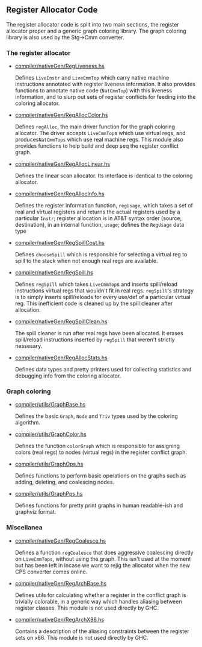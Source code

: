 ## Register Allocator Code


The register allocator code is split into two main sections, the register allocator proper and a generic graph coloring library. The graph coloring library is also used by the Stg-\>Cmm converter.

### The register allocator

- [compiler/nativeGen/RegLiveness.hs](/trac/ghc/browser/ghc/compiler/nativeGen/RegLiveness.hs)

  Defines `LiveInstr` and `LiveCmmTop` which carry native machine instructions annotated with register liveness information. It also provides functions to annotate native code (`NatCmmTop`) with this liveness information, and to slurp out sets of register conflicts for feeding into the coloring allocator.

- [compiler/nativeGen/RegAllocColor.hs](/trac/ghc/browser/ghc/compiler/nativeGen/RegAllocColor.hs)

  Defines `regAlloc`, the main driver function for the graph coloring allocator. The driver accepts `LiveCmmTop`s which use virtual regs, and produces`NatCmmTops` which use real machine regs. This module also provides functions to help build and deep seq the register conflict graph.

- [compiler/nativeGen/RegAllocLinear.hs](/trac/ghc/browser/ghc/compiler/nativeGen/RegAllocLinear.hs)

  Defines the linear scan allocator. Its interface is identical to the coloring allocator.

- [compiler/nativeGen/RegAllocInfo.hs](/trac/ghc/browser/ghc/compiler/nativeGen/RegAllocInfo.hs)

  Defines the register information function, `regUsage`, which takes a set of real and virtual registers and returns the actual registers used by a particular `Instr`; register allocation is in AT&T syntax order (source, destination), in an internal function, `usage`; defines the `RegUsage` data type

- [compiler/nativeGen/RegSpillCost.hs](/trac/ghc/browser/ghc/compiler/nativeGen/RegSpillCost.hs)

  Defines `chooseSpill` which is responsible for selecting a virtual reg to spill to the stack when not enough real regs are available.

- [compiler/nativeGen/RegSpill.hs](/trac/ghc/browser/ghc/compiler/nativeGen/RegSpill.hs)

  Defines `regSpill` which takes `LiveCmmTop`s and inserts spill/reload instructions virtual regs that wouldn't fit in real regs. `regSpill`'s strategy is to simply inserts spill/reloads for every use/def of a particular virtual reg. This inefficient code is cleaned up by the spill cleaner after allocation.

- [compiler/nativeGen/RegSpillClean.hs](/trac/ghc/browser/ghc/compiler/nativeGen/RegSpillClean.hs)

  The spill cleaner is run after real regs have been allocated. It erases spill/reload instructions inserted by `regSpill` that weren't strictly nessesary.

- [compiler/nativeGen/RegAllocStats.hs](/trac/ghc/browser/ghc/compiler/nativeGen/RegAllocStats.hs)

  Defines data types and pretty printers used for collecting statistics and debugging info from the coloring allocator.

### Graph coloring

- [compiler/utils/GraphBase.hs](/trac/ghc/browser/ghc/compiler/utils/GraphBase.hs)

  Defines the basic `Graph`, `Node` and `Triv` types used by the coloring algorithm.

- [compiler/utils/GraphColor.hs](/trac/ghc/browser/ghc/compiler/utils/GraphColor.hs)

  Defines the function `colorGraph` which is responsible for assigning colors (real regs) to nodes (virtual regs) in the register conflict graph.

- [compiler/utils/GraphOps.hs](/trac/ghc/browser/ghc/compiler/utils/GraphOps.hs)

  Defines functions to perform basic operations on the graphs such as adding, deleting, and coalescing nodes.

- [compiler/utils/GraphPps.hs](/trac/ghc/browser/ghc/compiler/utils/GraphPps.hs)

  Defines functions for pretty print graphs in human readable-ish and graphviz format.

### Miscellanea

- [compiler/nativeGen/RegCoalesce.hs](/trac/ghc/browser/ghc/compiler/nativeGen/RegCoalesce.hs)

  Defines a function `regCoalesce` that does aggressive coalescing directly on `LiveCmmTops`, without using the graph. This isn't used at the moment but has been left in incase we want to rejig the allocator when the new CPS converter comes online.

- [compiler/nativeGen/RegArchBase.hs](/trac/ghc/browser/ghc/compiler/nativeGen/RegArchBase.hs)

  Defines utils for calculating whether a register in the conflict graph is trivially colorable, in a generic way which handles aliasing between register classes. This module is not used directly by GHC.

- [compiler/nativeGen/RegArchX86.hs](/trac/ghc/browser/ghc/compiler/nativeGen/RegArchX86.hs)

  Contains a description of the aliasing constraints between the register sets on x86. This module is not used directly by GHC.
